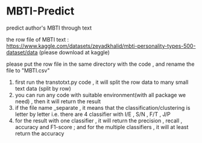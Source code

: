 # MBTI-Predict
predict author's MBTI through text

the row file of MBTI text : https://www.kaggle.com/datasets/zeyadkhalid/mbti-personality-types-500-dataset/data
(please download at kaggle)

please put the row file in the same directory with the code , and rename the file to "MBTI.csv"


1. first run the transtotxt.py code , it will split the row data to many small text data
(split by row)
2. you can run any code with suitable environment(with all package we need) , then it will return the result
3. if the file name _separate , it means that the classification/clustering is letter by letter 
    i.e. there are 4 classifier with I/E , S/N ,  F/T , J/P
4. for the result with one classifier , it will return the precision , recall , accuracy  and F1-score ; and for the multiple classifiers , it will at least return the accuracy
